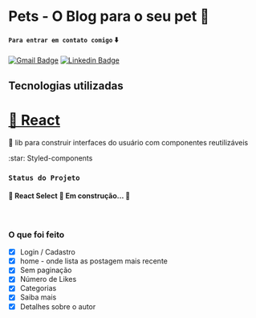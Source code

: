 # Pets - O Blog para o seu pet :dog:

#### `Para entrar em contato comigo` :arrow_down:
[![Gmail Badge](https://img.shields.io/badge/-martins.gabrieli.07.almeida@gmail.com-6633cc?style=flat-square&logo=Gmail&logoColor=white&link=mailto:martins.gabrieli.07.almeida@gmail.com)](mailto:martins.gabrieli.07.almeida@gmail.com)
[![Linkedin Badge](https://img.shields.io/badge/-Gabrieli%20Martins-6633cc?style=flat-square&logo=Linkedin&logoColor=white&link=https://www.linkedin.com/in/gabrieli-martins-9881ab157/)](https://www.linkedin.com/in/gabrieli-martins-9881ab157/) 

## Tecnologias utilizadas

<h1>
    <a href="https://pt-br.reactjs.org/">🔗 React</a>
</h1>
<p>🚀 lib para construir interfaces do usuário com componentes reutilizáveis</p>
:star: Styled-components

### `Status do Projeto`

<h4> 
	🚧  React Select 🚀 Em construção...  🚧
</h4>

<br>

### O que foi feito

- [x] Login / Cadastro
- [x] home - onde lista as postagem mais recente
- [x] Sem paginação
- [x] Número de Likes
- [x] Categorias
- [x] Saiba mais
- [x] Detalhes sobre o autor
